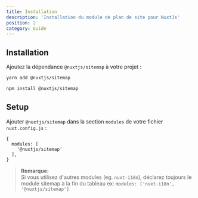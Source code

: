 ```yaml
---
title: Installation
description: 'Installation du module de plan de site pour NuxtJs'
position: 2
category: Guide
---
```


## Installation

Ajoutez la dépendance `@nuxtjs/sitemap` à votre projet :

<code-group>
  <code-block label="Yarn" active>

  ```bash
  yarn add @nuxtjs/sitemap
  ```

  </code-block>
  <code-block label="NPM">

  ```bash
  npm install @nuxtjs/sitemap
  ```

  </code-block>
</code-group>

## Setup

Ajouter `@nuxtjs/sitemap` dans la section `modules` de votre fichier `nuxt.config.js` :

```js[nuxt.config.js]
{
  modules: [
    '@nuxtjs/sitemap'
  ],
}
```

> **Remarque:**  
> Si vous utilisez d'autres modules (eg. `nuxt-i18n`), déclarez toujours le module sitemap à la fin du tableau
> ex: `modules: ['nuxt-i18n', '@nuxtjs/sitemap']`
